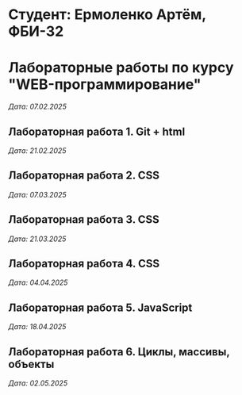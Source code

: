 # Студент: Ермоленко Артём, ФБИ-32

# Лабораторные работы по курсу "WEB-программирование"

*Дата: 07.02.2025*

## Лабораторная работа 1. Git + html

*Дата: 21.02.2025*

## Лабораторная работа 2. CSS

*Дата: 07.03.2025*

## Лабораторная работа 3. CSS

*Дата: 21.03.2025*

## Лабораторная работа 4. CSS

*Дата: 04.04.2025*

## Лабораторная работа 5. JavaScript

*Дата: 18.04.2025*

## Лабораторная работа 6. Циклы, массивы, объекты

*Дата: 02.05.2025*
